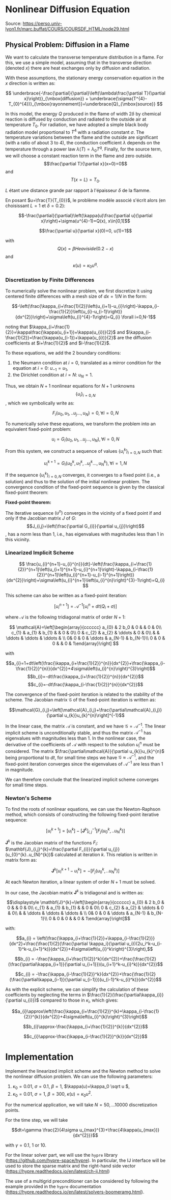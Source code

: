 # Nonlinear Diffusion Equation

Source: https://perso.univ-lyon1.fr/marc.buffat/COURS/COURSDF_HTML/node29.html

## Physical Problem: Diffusion in a Flame

We want to calculate the transverse temperature distribution in a flame. For this, we use a simple model, assuming that in the transverse direction (denoted $x$) there are heat exchanges only by diffusion and radiation.

With these assumptions, the stationary energy conservation equation in the $x$ direction is written as:

$$
\underbrace{-\frac{\partial}{\partial}\left(\lambda\frac{\partial T}{\partial x}\right)}_{\mbox{diffusion}} + \underbrace{\sigma(T^{4}-T_{0}^{4})}_{\mbox{rayonnement}}=\underbrace{Q}_{\mbox{source}}
$$
  
In this model, the energy $Q$ produced in the flame of width $2\delta$ by chemical reaction is diffused by conduction and radiated to the outside air at temperature $T_{0}$. For radiation, we have adopted a simple black body radiation model proportional to $T^{4}$ with a radiation constant $\sigma$. The temperature variations between the flame and the outside are significant (with a ratio of about 3 to 4), the conduction coefficient $\lambda$ depends on the temperature through a power law $\lambda(T)=\lambda_{0}T^{q}$. Finally, for the source term, we will choose a constant reaction term in the flame and zero outside.
$$\frac{\partial T}{\partial x}(x=0)=0$$ 
and
$$T(x=L)=T_{0}.$$ 

$L$ étant une distance grande par rapport à l'épaisseur $\delta$ de la flamme.

En posant $u=\frac{T}{T_{0}}$, le problème modèle associé s'écrit alors (en choisissant $L=1$ et $\delta=0.2$):

$$-\frac{\partial}{\partial}\left(\kappa(u)\frac{\partial u}{\partial x}\right)+\sigma(u^{4}-1)=Q(x),       x\in]0,1[$$

$$\frac{\partial u}{\partial x}(0)=0, u(1)=1$$

with $$Q(x)=\beta  Heaviside(0.2-x)$$ and $$\kappa(u)=\kappa_{0}u^{q}.$$


### Discretization by Finite Differences

To numerically solve the nonlinear problem, we first discretize it using centered finite differences with a mesh size of $dx=1/N$ in the form:

$$-\left(\frac{\kappa_{i+\frac{1}{2}}\left(u_{i+1}-u_{i}\right)-\kappa_{i-\frac{1}{2}}\left(u_{i}-u_{i-1}\right)}{dx^{2}}\right)+\sigma\left(u_{i}^{4}-1\right)=Q_{i}    \forall i=0,N-1$$

noting that $\kappa_{i+\frac{1}{2}}=\kappa\frac{\kappa(u_{i+1})+\kappa(u_{i})}{2}$ and $\kappa_{i-\frac{1}{2}}=\frac{\kappa(u_{i-1})+\kappa(u_{i})}{2}$ are the diffusion coefficients at $i+\frac{1}{2}$ and $i-\frac{1}{2}$.

To these equations, we add the 2 boundary conditions:

1. the Neumann condition at $i=0$, translated as a mirror condition for the equation at $i=0$: $u_{-1}=u_{1}$,
2. the Dirichlet condition at $i=N$: $u_{N}=1$.

Thus, we obtain $N+1$ nonlinear equations for $N+1$ unknowns $$\{u_{i}\}_{i=0,N}$$, which we symbolically write as:

$$
F_{i}(u_{0},u_{1},..u_{j}...,u_{N})=0, \forall i=0,N
$$

To numerically solve these equations, we transform the problem into an equivalent fixed-point problem:

$$u_{i}=G_{i}(u_{0},u_{1},..u_{j}...,u_{N}), \forall i=0,N$$

  
From this system, we construct a sequence of values $\{u_{i}^{k}\}_{i=0,N}$ such that:

$$
u_{i}^{k+1}=G_{i}(u_{0}^{k},u_{1}^{k},..u_{j}^{k}...,u_{N}^{k}), \forall i=1,N
$$

  
If the sequence $\{u_{i}^{k}\}_{i=0,N}$ converges, it converges to a fixed point (i.e., a solution) and thus to the solution of the initial nonlinear problem. The convergence condition of the fixed-point sequence is given by the classical fixed-point theorem:

**Fixed-point theorem:**

The iterative sequence $(u^n)$ converges in the vicinity of a fixed point if and only if the Jacobian matrix $J$ of $G$: $$J_{i,j}=\left(\frac{\partial G_{i}}{\partial u_{j}}\right)$$, has a norm less than 1, i.e., has eigenvalues with magnitudes less than 1 in this vicinity.
  
### Linearized Implicit Scheme

$$
\frac{u_{i}^{n+1}-u_{i}^{n}}{dt}-\left(\frac{\kappa_{i+\frac{1}{2}}^{n+1}\left(u_{i+1}^{n+1}-u_{i}^{n+1}\right)-\kappa_{i-\frac{1}{2}}^{n+1}\left(u_{i}^{n+1}-u_{i-1}^{n+1}\right)}{dx^{2}}\right)+\sigma\left(u_{i}^{n+1}\left(u_{i}^{n}\right)^{3}-1\right)=Q_{i}
$$

This scheme can also be written as a fixed-point iteration:

$$\left[u_{i}^{n+1}\right]=\mathcal{A}^{-1}\left[u_{i}^{n}+dt (Q_{i}+\sigma)\right]$$

where $\mathcal{A}$ is the following tridiagonal matrix of order $N+1$:

$$
\mathcal{A}=\left[\begin{array}{cccccc}
a_{0} & 2 b_0 & 0 & & 0 & 0\\
c_{1} & a_{1} & b_{1} & & 0 & 0\\
0 & c_{2} & a_{2} & \ddots & 0 & 0\\
& & \ddots & \ddots & \ddots & \\
0& 0 & 0 & \ddots & a_{N-1} & b_{N-1}\\
0 & 0 & 0 & & 0 & 1\end{array}\right]
$$

with

$$a_{i}=1+dt\left(\frac{\kappa_{i+\frac{1}{2}}^{n}}{dx^{2}}+\frac{\kappa_{i-\frac{1}{2}}^{n}}{dx^{2}}+4\sigma\left(u_{i}^{n}\right)^{3}\right)$$
$$b_{i}=-dt\frac{\kappa_{i+\frac{1}{2}}^{n}}{dx^{2}}$$
$$c_{i}=-dt\frac{\kappa_{i-\frac{1}{2}}^{n}}{dx^{2}}$$

The convergence of the fixed-point iteration is related to the stability of the scheme. The Jacobian matrix $\mathcal{G}$ of the fixed-point iteration is written as:

$$\mathcal{G}_{i,j}=\left[\mathcal{A}_{i,j}+\frac{\partial\mathcal{A}_{i,j}}{\partial u_{k}}u_{k}^{n}\right]^{-1}$$

In the linear case, the matrix $\mathcal{A}$ is constant, and we have $\mathcal{G}=\mathcal{A}^{-1}$. The linear implicit scheme is unconditionally stable, and thus the matrix $\mathcal{A}^{-1}$ has eigenvalues with magnitudes less than 1. In the nonlinear case, the derivative of the coefficients of $\mathcal{A}$ with respect to the solution $u_{i}^{n}$ must be considered. The matrix $\frac{\partial\mathcal{A}}{\partial u_{k}}u_{k}^{n}$ being proportional to $dt$, for small time steps we have $\mathcal{G\approx A}^{-1}$, and the fixed-point iteration converges since the eigenvalues of $\mathcal{A}^{-1}$ are less than 1 in magnitude.

We can therefore conclude that the linearized implicit scheme converges for small time steps.

### Newton's Scheme

To find the roots of nonlinear equations, we can use the Newton-Raphson method, which consists of constructing the following fixed-point iterative sequence:

$$\displaystyle \left[u_{i}^{k+1}\right]=\left[u_{i}^{k}\right]-\left[\mathbf{J}^{k}\right]_{i,j}^{-1}\left[F_{j}(u_{0}^{k},..u_{N}^{k})\right]$$

$\mathbf{J}^{k}$ is the Jacobian matrix of the functions $F_{i}$: $\mathbf{J}_{i,j}^{k}=\frac{\partial F_{i}}{\partial u_{j}}(u_{0}^{k}..u_{N}^{k})$ calculated at iteration $k$. This relation is written in matrix form as:

$$\mathbf{J}^{k}\left[u_{i}^{k+1}-u_{i}^{k}\right]=-\left[F_{j}(u_{0}^{k},..u_{N}^{k})\right]$$

At each Newton iteration, a linear system of order $N+1$ must be solved.

In our case, the Jacobian matrix $\mathbf{J}^{k}$ is tridiagonal and is written as:

$$\displaystyle \mathbf{J}^{k}=\left[\begin{array}{cccccc}
a_{0} & 2 b_0 & 0 & & 0 & 0\\
c_{1} & a_{1} & b_{1} & & 0 & 0\\
0 & c_{2} & a_{2} & \ddots & 0 & 0\\
& & \ddots & \ddots & \ddots & \\
0& 0 & 0 & \ddots & a_{N-1} & b_{N-1}\\
0 & 0 & 0 & & 0 & 1\end{array}\right]$$

with:

$$a_{i} = \left(\frac{\kappa_{i+\frac{1}{2}}+\kappa_{i-\frac{1}{2}}}{dx^2}+\frac{\frac{1}{2}(\frac{\partial \kappa_i}{\partial u_i})(2u_i^k-u_{i-1}^k-u_{i+1}^k)}{dx^{2}}+4\sigma\left(u_{i}^k\right)^{3}\right),$$

$$b_{i} = -\frac{\kappa_{i+\frac{1}{2}}^k}{dx^{2}}+\frac{\frac{1}{2}(\frac{\partial\kappa_{i+1}}{\partial u_{i+1}})(u_{i+1}^k-u_{i}^k)}{dx^{2}}$$

$$c_{i} = -\frac{\kappa_{i-\frac{1}{2}}^k}{dx^{2}}+\frac{\frac{1}{2}(\frac{\partial\kappa_{i-1}}{\partial u_{i-1}})(u_{i-1}^k-u_{i}^k)}{dx^{2}}$$

As with the explicit scheme, we can simplify the calculation of these coefficients by neglecting the terms in $\frac{1}{2}(\frac{\partial\kappa_{i}}{\partial u_{i}})$ compared to those in $\kappa_{i}$, which gives:

$$a_{i}\approx\left(\frac{\kappa_{i+\frac{1}{2}}^{k}+\kappa_{i-\frac{1}{2}}^{k}}{dx^{2}}+4\sigma\left(u_{i}^{k}\right)^{3}\right)$$

$$b_{i}\approx-\frac{\kappa_{i+\frac{1}{2}}^{k}}{dx^{2}}$$

$$c_{i}\approx-\frac{\kappa_{i-\frac{1}{2}}^{k}}{dx^{2}}$$

# Implementation

Implement the linearized implicit scheme and the Newton method to solve the nonlinear diffusion problem.
We can use the following parameters:

1. $\kappa_{0}=0.01$, $\sigma=0.1$, $\beta = 1$, $\kappa(u)=\kappa_0 \sqrt u $,
2. $\kappa_{0}=0.01$, $\sigma=1$, $\beta = 300$, $\kappa(u)=\kappa_0 u^2$.

For the numerical application, we will take $N=50, ... 10000$ discretization points.

For the time step, we will take

$$dt=\gamma \frac{2}{4\sigma u_{max}^{3}+\frac{4\kappa(u_{max})}{dx^{2}}}$$

with $\gamma=0.1$, $1$ or $10$.

For the linear solver part, we will use the `hypre` library (https://github.com/hypre-space/hypre).
In particular, the IJ interface will be used to store the sparse matrix and the right-hand side vector (https://hypre.readthedocs.io/en/latest/ch-ij.html)

The use of a multigrid preconditioner can be considered by following the example provided in the `hypre` documentation (https://hypre.readthedocs.io/en/latest/solvers-boomeramg.html).